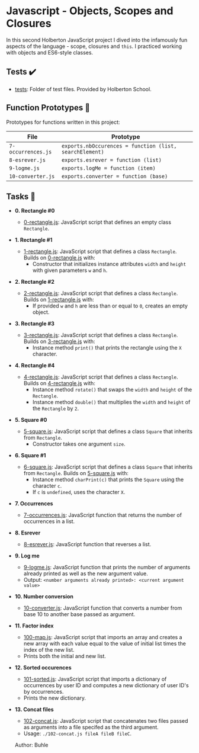 # Javascript - Objects, Scopes and Closures

In this second Holberton JavaScript project I dived into the infamously fun
aspects of the language - scope, closures and `this`. I practiced working with
objects and ES6-style classes.

## Tests :heavy_check_mark:

-   [tests](./tests): Folder of test files. Provided by Holberton School.

## Function Prototypes :floppy_disk:

Prototypes for functions written in this project:

| File               | Prototype                                               |
| ------------------ | ------------------------------------------------------- |
| `7-occurrences.js` | `exports.nbOccurences = function (list, searchElement)` |
| `8-esrever.js`     | `exports.esrever = function (list)`                     |
| `9-logme.js`       | `exports.logMe = function (item)`                       |
| `10-converter.js`  | `exports.converter = function (base)`                   |

## Tasks :page_with_curl:

-   **0. Rectangle #0**

    -   [0-rectangle.js](./0-rectangle.js): JavaScript script that defines an empty
        class `Rectangle`.

-   **1. Rectangle #1**

    -   [1-rectangle.js](./1-rectangle.js): JavaScript script that defines a class
        `Rectangle`. Builds on [0-rectangle.js](./0-rectangle.js) with:
        -   Constructor that initializes instance attributes `width` and `height` with
            given parameters `w` and `h`.

-   **2. Rectangle #2**

    -   [2-rectangle.js](./2-rectangle.js): JavaScript script that defines a class
        `Rectangle`. Builds on [1-rectangle.js](./1-rectangle.js) with:
        -   If provided `w` and `h` are less than or equal to `0`, creates an empty object.

-   **3. Rectangle #3**

    -   [3-rectangle.js](./3-rectangle.js): JavaScript script that defines a class
        `Rectangle`. Builds on [3-rectangle.js](./3-rectangle.js) with:
        -   Instance method `print()` that prints the rectangle using the `X` character.

-   **4. Rectangle #4**

    -   [4-rectangle.js](./4-rectangle.js): JavaScript script that defines a class
        `Rectangle`. Builds on [4-rectangle.js](./4-rectangle.js) with:
        -   Instance method `rotate()` that swaps the `width` and `height` of the `Rectangle`.
        -   Instance method `double()` that multiplies the `width` and `height` of the
            `Rectangle` by `2`.

-   **5. Square #0**

    -   [5-square.js](./5-square.js): JavaScript script that defines a class `Square`
        that inherits from `Rectangle`.
        -   Constructor takes one argument `size`.

-   **6. Square #1**

    -   [6-square.js](./6-square.js): JavaScript script that defines a class `Square`
        that inherits from `Rectangle`. Builds on [5-square.js](./5-square.js) with:
        -   Instance method `charPrint(c)` that prints the `Square` using the character
            `c`.
        -   If `c` is `undefined`, uses the character `X`.

-   **7. Occurrences**

    -   [7-occurrences.js](./7-occurrences.js): JavaScript function that returns the
        number of occurrences in a list.

-   **8. Esrever**

    -   [8-esrever.js](./8-esrever.js): JavaScript function that reverses a list.

-   **9. Log me**

    -   [9-logme.js](./9-logme.js): JavaScript function that prints the number of
        arguments already printed as well as the new argument value.
    -   Output: `<number arguments already printed>: <current argument value>`

-   **10. Number conversion**

    -   [10-converter.js](./10-converter.js): JavaScript function that converts a number
        from base 10 to another base passed as argument.

-   **11. Factor index**

    -   [100-map.js](./100-map.js): JavaScript script that imports an array and creates
        a new array with each value equal to the value of initial list times the index of
        the new list.
    -   Prints both the initial and new list.

-   **12. Sorted occurences**

    -   [101-sorted.js](./101-sorted.js): JavaScript script that imports a dictionary
        of occurrences by user ID and computes a new dictionary of user ID's by occurrences.
    -   Prints the new dictionary.

-   **13. Concat files**

    -   [102-concat.js](./102-concat.js): JavaScript script that concatenates two files
        passed as arguments into a file specifed as the third argument.
    -   Usage: `./102-concat.js fileA fileB fileC`.

    Author: Buhle
